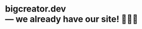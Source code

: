 <h1>
  bigcreator.dev
  <br />
    <span style={headingAccentStyles}>— we already have our site!</span>
    🎉🎉🎉
</h1>
